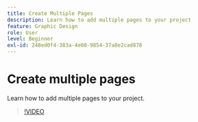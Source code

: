 ```yaml
---
title: Create Multiple Pages
description: Learn how to add multiple pages to your project
feature: Graphic Design
role: User
level: Beginner
exl-id: 248ed0f4-383a-4e08-9854-37a8e2cad878
---
```

# Create multiple pages

Learn how to add multiple pages to your project.

>[!VIDEO](https://video.tv.adobe.com/v/3420215?quality=12&learn=on&hidetitle=true)
